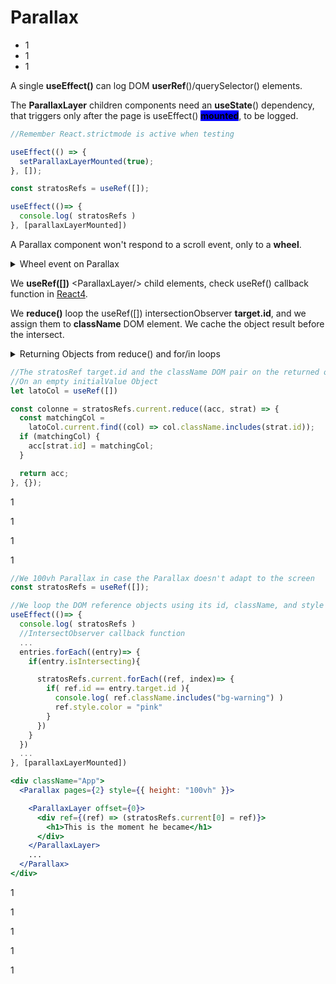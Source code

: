 # Parallax

* 1
* 1
* 1

A single **useEffect()** can log DOM **userRef**()/querySelector() elements.&#x20;

The **ParallaxLayer** children components need an **useState**() dependency, that triggers only after the page is useEffect() <mark style="background-color:blue;">**mounted**</mark>, to be logged.

```jsx
//Remember React.strictmode is active when testing

useEffect(() => {
  setParallaxLayerMounted(true); 
}, []);

const stratosRefs = useRef([]);

useEffect(()=> {
  console.log( stratosRefs )
}, [parallaxLayerMounted])
```

A Parallax component won't respond to a scroll event, only to a **wheel**.

<details>

<summary>Wheel event on Parallax</summary>

The wheel event is attached to the useRef() of the \<Parallax> container.

```jsx
const parallaxRef = useRef(); 

useEffect(()=> {
  window.addEventListener('wheel', handleWheelEvent);
  
  return () => {
    if (parallaxRef.current) {
      parallaxRef.current.removeEventListener('wheel', handleWheelEvent);
    }
  };
}, [])

const handleWheelEvent = (index) => {
  const {container, current} = parallaxRef.current;
  const scrollpercent = 
    current / (container.current.scrollHeight - window.innerHeight)
  console.log(scrollpercent);
};

<div className="App">
  <Parallax pages={2} ref={parallaxRef} style={{ height: "100vh" }}>
    <ParallaxLayer offset={0}>
      <h1>This is the moment he became</h1>
    </ParallaxLayer>
    ...
  </Parallax>
</div>
```

</details>

&#x20;We **useRef(\[])** \<ParallaxLayer/> child elements, check useRef() callback function in [React4](../../js/js-4-spread-and-rest-operators-error-constructor-and-object-try-catch-and-finally.md).

We **reduce()** loop the useRef(\[]) intersectionObserver **target.id**, and we assign them to **className** DOM element. We cache the object result before the intersect.

<details>

<summary>Returning Objects from reduce() and for/in loops</summary>

In both methods, the _assign operation_ inside the loop implicitly creates a name:value pair in the object.

```jsx
//Any repeated array element increases the counter on the [""] property.

const names = ["Alice", "Bob", "Tiff", "Bruce", "Alice"];
const countedNames = Object.create(null);
for (const name of names) {
  const currCount = countedNames[name] ?? 0;  //will return 0 if undefined
  countedNames[name] = currCount + 1; 	      //this creates the "Alice": 1
}
//{Alice: 2, Bob: 1, Tiff: 1, Bruce: 1}
```

On **reduce()** the <mark style="background-color:blue;">accumulator</mark> is the returned object with the set name:value pairs.

```jsx
//The looped array elements are the currentValues. 
//And an empty object as initialValue, to be returned.

const names1 = ["Alice", "Bob", "Tiff", "Bruce", "Alice"];
const countedNames1 = names1.reduce((acc, name) => {
  acc[name] = (acc[name] || 0) + 1;
  return acc;
}, Object.create(null));
```

</details>

```jsx
//The stratosRef target.id and the className DOM pair on the returned object
//On an empty initialValue Object 
let latoCol = useRef([])

const colonne = stratosRefs.current.reduce((acc, strat) => {
  const matchingCol = 
    latoCol.current.find((col) => col.className.includes(strat.id));
  if (matchingCol) {
    acc[strat.id] = matchingCol;
  }

  return acc;
}, {});
```

1

1

1

1

```jsx
//We 100vh Parallax in case the Parallax doesn't adapt to the screen
const stratosRefs = useRef([]);

//We loop the DOM reference objects using its id, className, and style properties
useEffect(()=> {
  console.log( stratosRefs )
  //IntersectObserver callback function
  ...
  entries.forEach((entry)=> {
    if(entry.isIntersecting){

      stratosRefs.current.forEach((ref, index)=> {
        if( ref.id == entry.target.id ){
          console.log( ref.className.includes("bg-warning") )
          ref.style.color = "pink"
        }
      })
    }
  })
  ...
}, [parallaxLayerMounted])

<div className="App">
  <Parallax pages={2} style={{ height: "100vh" }}>

    <ParallaxLayer offset={0}>
      <div ref={(ref) => (stratosRefs.current[0] = ref)}>
        <h1>This is the moment he became</h1>
      </div>
    </ParallaxLayer>
    ...
  </Parallax>
</div>
```

1

1

1

1

1
